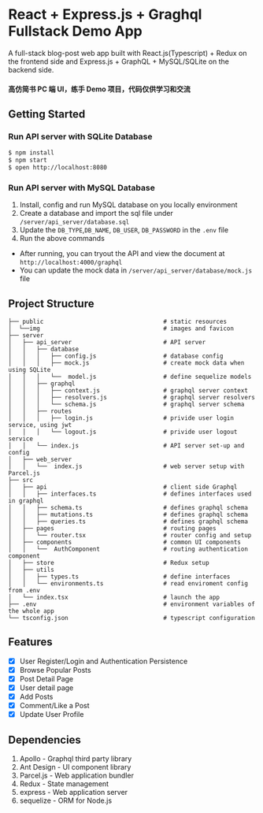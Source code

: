 # React + Express.js + Graghql Fullstack Demo App

A full-stack blog-post web app built with React.js(Typescript) + Redux on the frontend side and Express.js + GraphQL + MySQL/SQLite on the backend side.

#### 高仿简书 PC 端 UI，练手 Demo 项目，代码仅供学习和交流

## Getting Started

### Run API server with SQLite Database

```bash
$ npm install
$ npm start
$ open http://localhost:8080
```

### Run API server with MySQL Database

1. Install, config and run MySQL database on you locally environment
2. Create a database and import the sql file under `/server/api_server/database.sql`
3. Update the `DB_TYPE`,`DB_NAME`, `DB_USER`, `DB_PASSWORD` in the `.env` file
4. Run the above commands

- After running, you can tryout the API and view the document at `http://localhost:4000/graphql`
- You can update the mock data in `/server/api_server/database/mock.js` file

## Project Structure

```
├── public                                  # static resources
│  └──img                                   # images and favicon
├── server
│   ├── api_server                          # API server
│   │   ├── database
│   │   │   ├── config.js                   # database config
│   │   │   ├── mock.js                     # create mock data when using SQLite
│   │   │   └──  model.js                   # define sequelize models
│   │   ├── graphql
│   │   │   ├── context.js                  # graphql server context
│   │   │   ├── resolvers.js                # graphql server resolvers
│   │   │   └── schema.js                   # graphql server schema
│   │   ├── routes
│   │   │   ├── login.js                    # privide user login service, using jwt
│   │   │   └── logout.js                   # privide user logout service
│   │   └── index.js                        # API server set-up and config
│   ├── web_server
│   │   └──  index.js                       # web server setup with Parcel.js
├── src
│   ├── api                                 # client side Graphql
│   │   ├── interfaces.ts                   # defines interfaces used in graphql
│   │   ├── schema.ts                       # defines graphql schema
│   │   ├── mutations.ts                    # defines graphql schema
│   │   ├── queries.ts                      # defines graphql schema
│   ├── pages                               # routing pages
│   │   └── router.tsx                      # router config and setup
│   ├── components                          # common UI components
│   │   └──  AuthComponent                  # routing authentication component
│   ├── store                               # Redux setup
│   ├── utils
│   │   ├── types.ts                        # define interfaces
│   │   └── environments.ts                 # read enviroment config from .env
│   └── index.tsx                           # launch the app
├── .env                                    # environment variables of the whole app
└── tsconfig.json                           # typescript configuration
```

## Features

- [x] User Register/Login and Authentication Persistence
- [x] Browse Popular Posts
- [x] Post Detail Page
- [x] User detail page
- [x] Add Posts
- [x] Comment/Like a Post
- [x] Update User Profile

## Dependencies

1. Apollo - Graphql third party library
2. Ant Design - UI component library
3. Parcel.js - Web application bundler
4. Redux - State management
5. express - Web application server
6. sequelize - ORM for Node.js
